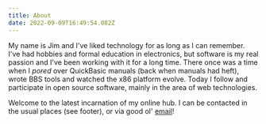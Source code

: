 ```yaml
---
title: About
date: 2022-09-09T16:49:54.082Z
---
```

My name is Jim and I've liked technology for as long as I can remember. I've had hobbies and formal
education in electronics, but software is my real passion and I've been working with it for a long time.
There once was a time when I *pored* over QuickBasic manuals (back when manuals had heft), wrote BBS tools
and watched the x86 platform evolve. Today I follow and participate in open source software, mainly in the
area of web technologies.

 Welcome to the latest incarnation of my online hub. I can be contacted in the usual places (see footer), or
 via good ol' [email](mailto:jim@kalafut.net)!